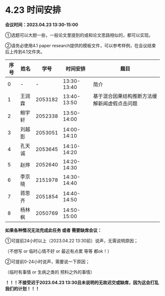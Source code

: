 # 4.23 时间安排

**会议时间：2023.04.23 13:30-15:00**

①选题可以大胆一些，一般论文里提到的或和论文思路相似的，都可以实现。

②请务必使用4.1 paper research提供的模板文件，可以参考样例，在会议结束后上传到4.1文件夹。

| 序号 | 姓名   | 学号    | 时间安排    | 题目                                         |
| ---- | ------ | ------- | ----------- | -------------------------------------------- |
| 0    | -      | -       | 13:30-13:40 | 简介                                         |
| 1    | 王润霖 | 2053182 | 13:40-13:50 | 基于混合因果结构推断方法缓解新闻虚假点击问题 |
| 2    | 鲍宇轩 | 2052338 | 13:50-14:00 |                                              |
| 3    | 刘越影 | 2053051 | 14:00-14:10 |                                              |
| 4    | 孔天诚 | 2053645 | 14:10-14:20 |                                              |
| 5    | 赵烨   | 2052640 | 14:20-14:30 |                                              |
| 6    | 李京晓 | 2151978 | 14:30-14:40 |                                              |
| 7    | 蒋思齐 | 2051854 | 14:40-14:50 |                                              |
| 8    | 杨林枫 | 2050769 | 14:50-15:00 |                                              |

**如果各种情况无法完成此任务 或者 需要缺席会议：**

①可提前24小时以上（2023.04.22 13:30前）说声，无需说明原因；

（不想写 or 临时心情不好 or 最近有点累 等等 都ok！）

②可提前0-24小时说声，需要说一下原因；

（临时有事情 or 生病之类的 预料之外的事情）

**！！！不接受迟于2023.04.23 13:30且未说明的无故迟交或缺席，因为这会打乱我们的计划！！！**

